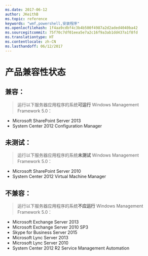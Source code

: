 ```yaml
---
ms.date: 2017-06-12
author: JKeithB
ms.topic: reference
keywords: "wmf,powershell,安装程序"
ms.openlocfilehash: 1f4aa9cdbf4c3b4b500f4987a2d2aded4040ba42
ms.sourcegitcommit: 75f70c7df01eea5e7a2c16f9a3ab1dd437a1f8fd
ms.translationtype: HT
ms.contentlocale: zh-CN
ms.lasthandoff: 06/12/2017
---
```

# <a name="product-compatibility-status"></a>产品兼容性状态

## <a name="compatible"></a>兼容：
> 运行以下服务器应用程序的系统**可运行** Windows Management Framework 5.0：

- Microsoft SharePoint Server 2013
- System Center 2012 Configuration Manager

## <a name="not-tested"></a>未测试：
> 运行以下服务器应用程序的系统**未测试** Windows Management Framework 5.0：

- Microsoft SharePoint Server 2010
- System Center 2012 Virtual Machine Manager

## <a name="incompatible"></a>不兼容：
> 运行以下服务器应用程序的系统**不应运行**  Windows Management Framework 5.0：

- Microsoft Exchange Server 2013
- Microsoft Exchange Server 2010 SP3
- Skype for Business Server 2015
- Microsoft Lync Server 2013
- Microsoft Lync Server 2010
- System Center 2012 R2 Service Management Automation

